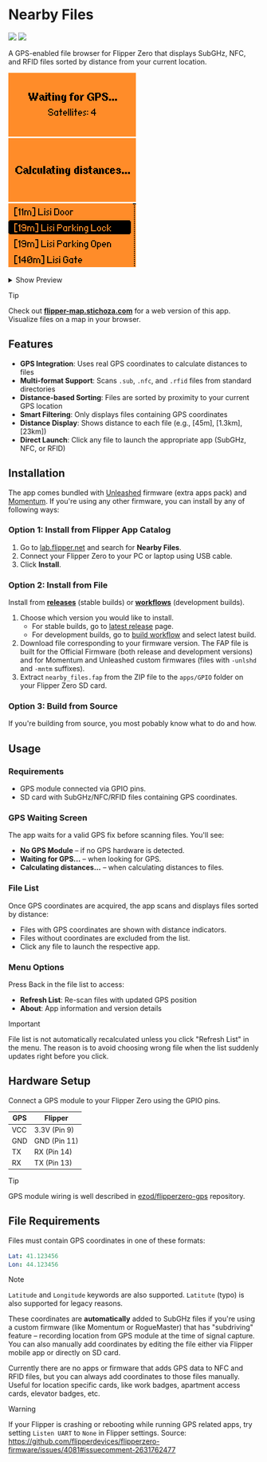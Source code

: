 # Nearby Files

[![](https://img.shields.io/badge/install-app_catalog-orange?style=for-the-badge)](https://lab.flipper.net/apps/nearby_files)
[![](https://img.shields.io/github/v/release/Stichoza/flipper-nearby-files?style=for-the-badge)](https://github.com/Stichoza/flipper-nearby-files/releases/latest)

A GPS-enabled file browser for Flipper Zero that displays SubGHz, NFC, and RFID files sorted by distance from your current location.

<img src=".catalog/screenshots/screenshot1.png" width="256"> <img src=".catalog/screenshots/screenshot2.png" width="256"> <img src=".catalog/screenshots/screenshot3.png" width="256">

<details>
  <summary>Show Preview</summary>
  <img src="https://github.com/user-attachments/assets/d91aacc7-ba4f-4cc8-b855-ed37298d8df0" width="512">
</details>


> [!Tip]
> Check out **[flipper-map.stichoza.com](https://flipper-map.stichoza.com)** for a web version of this app. Visualize files on a map in your browser.

## Features

- **GPS Integration**: Uses real GPS coordinates to calculate distances to files
- **Multi-format Support**: Scans `.sub`, `.nfc`, and `.rfid` files from standard directories
- **Distance-based Sorting**: Files are sorted by proximity to your current GPS location
- **Smart Filtering**: Only displays files containing GPS coordinates
- **Distance Display**: Shows distance to each file (e.g., [45m], [1.3km], [23km])
- **Direct Launch**: Click any file to launch the appropriate app (SubGHz, NFC, or RFID)

## Installation

The app comes bundled with [Unleashed](https://flipperunleashed.com/) firmware (extra apps pack) and [Momentum](https://momentum-fw.dev/). If you're using any other firmware, you can install by any of following ways:

### Option 1: Install from Flipper App Catalog

1. Go to [lab.flipper.net](https://lab.flipper.net/apps/nearby_files) and search for **Nearby Files**.
2. Connect your Flipper Zero to your PC or laptop using USB cable.
3. Click **Install**.

### Option 2: Install from File
Install from **[releases](https://github.com/Stichoza/flipper-nearby-files/releases/latest)** (stable builds) or **[workflows](https://github.com/Stichoza/flipper-nearby-files/actions/workflows/build.yml)** (development builds).

1. Choose which version you would like to install.
   - For stable builds, go to [latest release](https://github.com/Stichoza/flipper-nearby-files/releases/latest) page.
   - For development builds, go to [build workflow](https://github.com/Stichoza/flipper-nearby-files/actions/workflows/build.yml) and select latest build.
4. Download file corresponding to your firmware version. The FAP file is built for the Official Firmware (both release and development versions) and for Momentum and Unleashed custom firmwares (files with `-unlshd` and `-mntm` suffixes).
5. Extract `nearby_files.fap` from the ZIP file to the `apps/GPIO` folder on your Flipper Zero SD card.

### Option 3: Build from Source

If you're building from source, you most pobably know what to do and how.

## Usage

### Requirements
- GPS module connected via GPIO pins.
- SD card with SubGHz/NFC/RFID files containing GPS coordinates.

### GPS Waiting Screen
The app waits for a valid GPS fix before scanning files. You'll see:
- **No GPS Module** – if no GPS hardware is detected.
- **Waiting for GPS...** – when looking for GPS.
- **Calculating distances...** – when calculating distances to files.

### File List
Once GPS coordinates are acquired, the app scans and displays files sorted by distance:
- Files with GPS coordinates are shown with distance indicators.
- Files without coordinates are excluded from the list.
- Click any file to launch the respective app.

### Menu Options
Press Back in the file list to access:
- **Refresh List**: Re-scan files with updated GPS position
- **About**: App information and version details

> [!Important]
> File list is not automatically recalculated unless you click "Refresh List" in the menu. The reason is to avoid choosing wrong file when the list suddenly updates right before you click.

## Hardware Setup

Connect a GPS module to your Flipper Zero using the GPIO pins.

| GPS | Flipper      |
|-----|--------------|
| VCC | 3.3V (Pin 9) |
| GND | GND (Pin 11) |
| TX  | RX (Pin 14)  |
| RX  | TX (Pin 13)  |

> [!Tip]
> GPS module wiring is well described in [ezod/flipperzero-gps](https://github.com/ezod/flipperzero-gps?tab=readme-ov-file#hardware-setup) repository.

## File Requirements

Files must contain GPS coordinates in one of these formats:

```yml
Lat: 41.123456
Lon: 44.123456
```

> [!Note]
> `Latitude` and `Longitude` keywords are also supported. `Latitute` (typo) is also supported for legacy reasons.

These coordinates are **automatically** added to SubGHz files if you're using a custom firmware (like Momentum or RogueMaster) that has "subdriving" feature – recording location from GPS module at the time of signal capture. You can also manually add coordinates by editing the file either via Flipper mobile app or directly on SD card.

Currently there are no apps or firmware that adds GPS data to NFC and RFID files, but you can always add coordinates to those files manually. Useful for location specific cards, like work badges, apartment access cards, elevator badges, etc.

> [!Warning]
> If your Flipper is crashing or rebooting while running GPS related apps, try setting `Listen UART` to `None` in Flipper settings.
> Source: https://github.com/flipperdevices/flipperzero-firmware/issues/4081#issuecomment-2631762477

